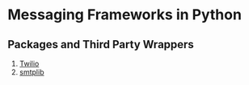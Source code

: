 # Messaging Frameworks in Python
## Packages and Third Party Wrappers

1. [Twilio](https://www.twilio.com/)
2. [smtplib](https://docs.python.org/3/library/smtplib.html)
